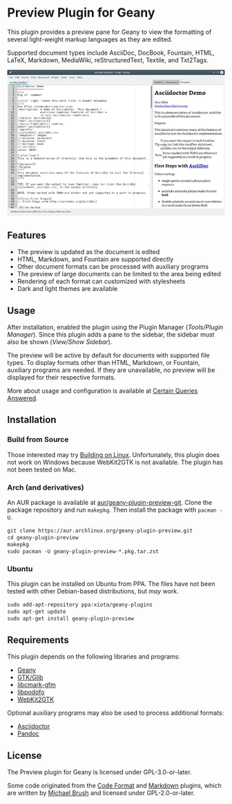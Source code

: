 # Preview Plugin for Geany

This plugin provides a preview pane for Geany to view the formatting of several light-weight markup languages as they are edited.

Supported document types include AsciiDoc, DocBook, Fountain, HTML, LaTeX, Markdown, MediaWiki, reStructuredText, Textile, and Txt2Tags.

![screenshot](docs/screenshot-908.jpg)

## Features

* The preview is updated as the document is edited
* HTML, Markdown, and Fountain are supported directly
* Other document formats can be processed with auxiliary programs
* The preview of large documents can be limited to the area being edited
* Rendering of each format can customized with stylesheets
* Dark and light themes are available

## Usage

After installation, enabled the plugin using the Plugin Manager (*Tools/Plugin Manager*).  Since this plugin adds a pane to the sidebar, the sidebar must also be shown (*View/Show Sidebar*).

The preview will be active by default for documents with supported file types.  To display formats other than HTML, Markdown, or Fountain, auxiliary programs are needed.  If they are unavailable, no preview will be displayed for their respective formats.

More about usage and configuration is available at [Certain Queries Answered](docs/CQA.md).

## Installation

### Build from Source

Those interested may try [Building on Linux](docs/Building_on_Linux.md).  Unfortunately, this plugin does not work on Windows because WebKit2GTK is not available.  The plugin has not been tested on Mac.

### Arch (and derivatives)

An AUR package is available at [aur/geany-plugin-preview-git](https://aur.archlinux.org/packages/geany-plugin-preview-git).  Clone the package repository and run `makepkg`.  Then install the package with `pacman -U`.
```
git clone https://aur.archlinux.org/geany-plugin-preview.git
cd geany-plugin-preview
makepkg
sudo pacman -U geany-plugin-preview-*.pkg.tar.zst
```

### Ubuntu

This plugin can be installed on Ubuntu from PPA.  The files have not been tested with other Debian-based distributions, but *may* work.
```
sudo add-apt-repository ppa:xiota/geany-plugins
sudo apt-get update
sudo apt-get install geany-plugin-preview
```

## Requirements

This plugin depends on the following libraries and programs:

* [Geany](https://geany.org/)
* [GTK/Glib](http://www.gtk.org)
* [libcmark-gfm](https://github.com/github/cmark-gfm)
* [libpodofo](https://github.com/podofo/podofo)
* [WebKit2GTK](http://webkitgtk.org)

Optional auxiliary programs may also be used to process additional formats:

* [Asciidoctor](https://asciidoctor.org/)
* [Pandoc](https://pandoc.org/)

## License

The Preview plugin for Geany is licensed under GPL-3.0-or-later.

Some code originated from the [Code Format](https://github.com/codebrainz/code-format/) and [Markdown](https://plugins.geany.org/markdown.html) plugins, which are written by [Michael Brush](https://github.com/codebrainz) and licensed under GPL-2.0-or-later.
